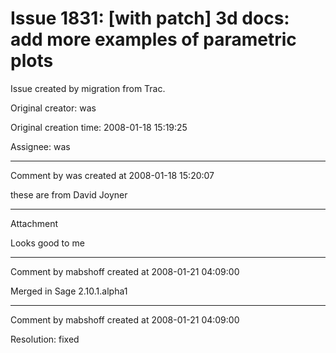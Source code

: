 # Issue 1831: [with patch] 3d docs: add more examples of parametric plots

Issue created by migration from Trac.

Original creator: was

Original creation time: 2008-01-18 15:19:25

Assignee: was




---

Comment by was created at 2008-01-18 15:20:07

these are from David Joyner


---

Attachment

Looks good to me


---

Comment by mabshoff created at 2008-01-21 04:09:00

Merged in Sage 2.10.1.alpha1


---

Comment by mabshoff created at 2008-01-21 04:09:00

Resolution: fixed
